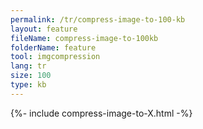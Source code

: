```yaml
---
permalink: /tr/compress-image-to-100-kb
layout: feature
fileName: compress-image-to-100kb
folderName: feature
tool: imgcompression
lang: tr
size: 100
type: kb
---
```


{%- include compress-image-to-X.html -%}
